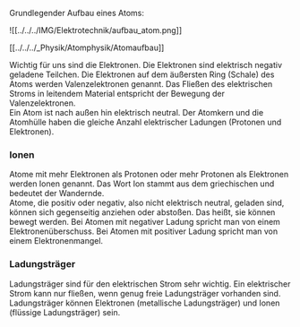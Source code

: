 Grundlegender Aufbau eines Atoms:

![[../../../IMG/Elektrotechnik/aufbau_atom.png]]

[[../../../_Physik/Atomphysik/Atomaufbau]]

Wichtig für uns sind die Elektronen. Die Elektronen sind elektrisch negativ geladene Teilchen. Die Elektronen auf dem äußersten Ring (Schale) des Atoms werden Valenzelektronen genannt. Das Fließen des elektrischen Stroms in leitendem Material entspricht der Bewegung der Valenzelektronen.  
Ein Atom ist nach außen hin elektrisch neutral. Der Atomkern und die Atomhülle haben die gleiche Anzahl elektrischer Ladungen (Protonen und Elektronen). 

### Ionen

Atome mit mehr Elektronen als Protonen oder mehr Protonen als Elektronen werden Ionen genannt. Das Wort Ion stammt aus dem griechischen und bedeutet der Wandernde.  
Atome, die positiv oder negativ, also nicht elektrisch neutral, geladen sind, können sich gegenseitig anziehen oder abstoßen. Das heißt, sie können bewegt werden. Bei Atomen mit negativer Ladung spricht man von einem Elektronenüberschuss. Bei Atomen mit positiver Ladung spricht man von einem Elektronenmangel.

### Ladungsträger

Ladungsträger sind für den elektrischen Strom sehr wichtig. Ein elektrischer Strom kann nur fließen, wenn genug freie Ladungsträger vorhanden sind. Ladungsträger können Elektronen (metallische Ladungsträger) und Ionen (flüssige Ladungsträger) sein.